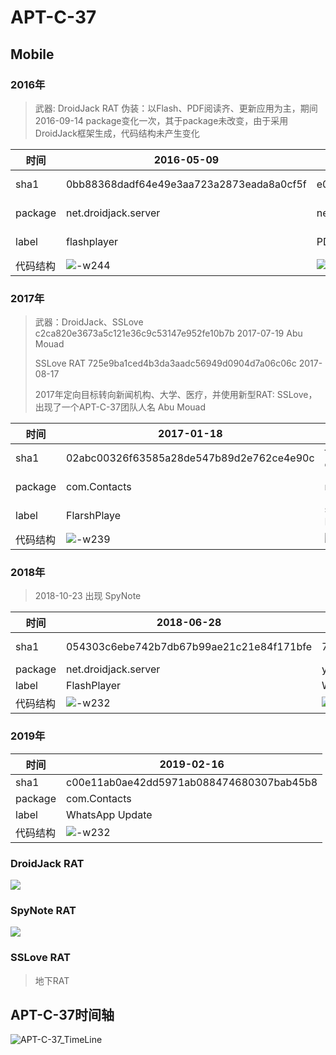 # APT-C-37
## Mobile

### 2016年
> 武器: DroidJack RAT
> 伪装：以Flash、PDF阅读齐、更新应用为主，期间2016-09-14 package变化一次，其于package未改变，由于采用DroidJack框架生成，代码结构未产生变化

| 时间| 2016-05-09 | 2016-5-11 | 2016-5-16 |2016-08-09|2016-09-14|2016-10-10|
| ---| --- | --- | --- | --- |--- |--- |
| sha1| 0bb88368dadf64e49e3aa723a2873eada8a0cf5f |e0ee9e420733871eb7032d73da04df26f3823ece  |d5156183c2e439b93c077e1eea7e9e803a244b9d|102ba9eb5d1ddf610aa2c01dda4fcb5e593bba35</br>c2376a4606117194995ed2e5f054f08a49db6f48|a6405c39baa3c2cc9b53a906c1d10bc7d19aafce|fe71ffdaa9fbf0ad9878b2758a5276dd360e8d22|
| package| net.droidjack.server | net.droidjack.server |net.droidjack.server | net.droidjack.server</br>net.droidjack.server|com.Contacts|net.droidjack.server|
| label| flashplayer | PDFReader |SystemUpdate|AndroidUpdates</br>PlayVideo|FlashPlayer|2|
| 代码结构| ![-w244](media/15757091591803/15757104763227.jpg) | ![-w240](media/15757091591803/15757105581903.jpg) |![-w240](media/15757091591803/15757105767539.jpg)|![-w239](media/15757091591803/15757121788198.jpg)|![-w242](media/15757091591803/15757126583463.jpg)|![-w240](media/15757091591803/15757129097815.jpg)|

### 2017年

> 武器：DroidJack、SSLove
> c2ca820e3673a5c121e36c9c53147e952fe10b7b 2017-07-19 Abu Mouad
> 
> SSLove RAT 725e9ba1ced4b3da3aadc56949d0904d7a06c06c 2017-08-17 
> 
> 2017年定向目标转向新闻机构、大学、医疗，并使用新型RAT: SSLove，出现了一个APT-C-37团队人名 Abu Mouad

| 时间| 2017-01-18 | 2017-02-17 | 2017-02-18 |2017-03-08|2017-03-30|2017-06-04|2017-06-08 |2017-06-18|2017-07-19|2017-07-26|2017-08-17|2017-09-05|2017-09-23|2017-10-13|2017-10-21|
| ---| --- | --- | --- | --- |--- |--- |--- |--- |--- |--- |--- |--- |--- |--- |--- |
| sha1| 02abc00326f63585a28de547b89d2e762ce4e90c| f7d5793c2e2f402e9a5de9c102a00a891c7ca6e2</br> ec75cbdea5c845ee2e948bc44f7c42a84c1ceba8| 725062e5647135cc643fcf9ff8ab8834d749595c |85d2273c90fdaeb95eb3345ab1d3c9087ea507a0</br>b12f91ef2ea3e0fcac3a9271f7463ac3fd9e0fb1 |503bd1de576706a4c2b553dd66a11dd930ae705e|f3a097f8f6c83a6a975cd71c28ed97f2f2610ba1|1a175db0c3db65acae1afef98772b5843379289d|e0bad0a911c29f158c229a53e6aba03f74c31d2a|c2ca820e3673a5c121e36c9c53147e952fe10b7b</br>6a668cccce1781ac450224d82566459f1a941779|069212436a03ab38d71a2187d23ad1d85aacf7c1|725e9ba1ced4b3da3aadc56949d0904d7a06c06c|70bfd9b4b52fdb48bf2f6e4674f5eb21a15b88c9|f5e2b8f7fb31553980e3bc3542d30e4da83e19ab|1b2848670d1d5db1280f29bd448d460ccfeb1bc1|280c44270d8feaa1afdf62a7c016a42c20a14529|
| package| com.Contacts| net.droidjack.server | net.droidjack.server | net.droidjack.server | com.Contacts|com.Contacts |com.Contacts|com.paramjna.content.zawjat|edu.daddah.android.quiz</br>com.apps.nabe3islam456trial|com.Contacts|com.sawarim.android|com.sawarim.android|com.Contacts|com.sawarim.android|com.goldensoft.propheticmedicine|
| label|FlarshPlaye | samer</br>MyfrinedTom | Trix |Aya | FlashPlayer|WhatsAppUpdates |Youtube|زوجات الرسول|إختبر معرفتك الدينية</br>مسابقة نبع الإسلام|Youtube|وكالة الصوارم(萨沃姆机构)|وكالة الصوارم|Youtube|وكالة الصوارم|الطب النبوي|
| 代码结构|![-w239](media/15757091591803/15757136418626.jpg)|![-w243](media/15757091591803/15757139229277.jpg)|![-w239](media/15757091591803/15757149417566.jpg)| ![-w243](media/15757091591803/15757151757040.jpg)| ![-w218](media/15757091591803/15757154333979.jpg)|![-w233](media/15757091591803/15757156652876.jpg)|![-w240](media/15757091591803/15757161621790.jpg)|![-w229](media/15757091591803/15757163634585.jpg)|![-w236](media/15757091591803/15757166578606.jpg)|![-w227](media/15757091591803/15757169835452.jpg)|![-w660](media/15757091591803/15757174378775.jpg)|![-w663](media/15757091591803/15757176497374.jpg)|![-w241](media/15757091591803/15757178064116.jpg)|![-w401](media/15757091591803/15757180910120.jpg)|![-w240](media/15757091591803/15757183094395.jpg)|

### 2018年
> 2018-10-23 出现 SpyNote

| 时间| 2018-06-28 | 2018-10-23  | 2018-10-25 |2018-10-27|
| ---| --- | --- | --- | --- |
| sha1| 054303c6ebe742b7db67b99ae21c21e84f171bfe | 7e3adf18f718727b0b44f92a65321720c385f5c8 | 8bba0442579de58af915d600f59aa8d6278f96dc</br>22d4ab097cd8b7727bd137a46279710906e31d41 | 90bb69fbb90a6ecf4dc69b5d71e1df5425b4cdbe|
| package| net.droidjack.server | yps.eton.application | net.droidjack.server | com.springnet.app |--- |--- |
| label| FlashPlayer | WhatsApp | WhatsApp Test | WhatsApp Test |
| 代码结构| ![-w232](media/15757091591803/15757200073456.jpg) |![-w239](media/15757091591803/15757202380499.jpg)|![-w224](media/15757091591803/15757203743420.jpg)|![-w232](media/15757091591803/15757205327877.jpg)|

### 2019年
| 时间| 2019-02-16 | 
| ---| --- | 
| sha1| c00e11ab0ae42dd5971ab088474680307bab45b8| 
| package|com.Contacts | 
| label| WhatsApp Update | 
| 代码结构| ![-w232](media/15757091591803/15757208610963.jpg)| 


### DroidJack RAT
![](media/15757091591803/15757209879901.jpg)

### SpyNote RAT
![](media/15757091591803/15757211316751.jpg)

### SSLove RAT
> 地下RAT


## APT-C-37时间轴
![APT-C-37_TimeLine](media/15757091591803/APT-C-37_TimeLine.png)
